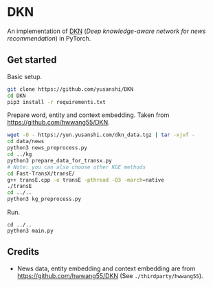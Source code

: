 # DKN

An implementation of [DKN](https://dl.acm.org/doi/abs/10.1145/3178876.3186175) (_Deep knowledge-aware network for news recommendation_) in PyTorch.

## Get started

Basic setup.

```bash
git clone https://github.com/yusanshi/DKN
cd DKN
pip3 install -r requirements.txt
```

Prepare word, entity and context embedding. Taken from <https://github.com/hwwang55/DKN>.

```bash
wget -O - https://yun.yusanshi.com/dkn_data.tgz | tar -xjvf -
cd data/news
python3 news_preprocess.py
cd ../kg
python3 prepare_data_for_transx.py
# Note: you can also choose other KGE methods
cd Fast-TransX/transE/
g++ transE.cpp -o transE -pthread -O3 -march=native
./transE
cd ../..
python3 kg_preprocess.py
```

Run.

```
cd ../..
python3 main.py
```

## Credits

- News data, entity embedding and context embedding are from <https://github.com/hwwang55/DKN> (See `./thirdparty/hwwang55`).
